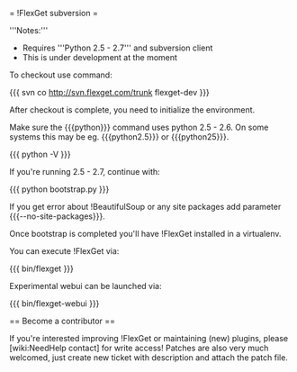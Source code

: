= !FlexGet subversion =

'''Notes:''' 

 * Requires '''Python 2.5 - 2.7''' and subversion client
 * This is under development at the moment

To checkout use command:

{{{
svn co http://svn.flexget.com/trunk flexget-dev
}}}

After checkout is complete, you need to initialize the environment.

Make sure the {{{python}}} command uses python 2.5 - 2.6. On some systems this may be eg. {{{python2.5}}} or {{{python25}}}.

{{{
python -V
}}}

If you're running 2.5 - 2.7, continue with:

{{{
python bootstrap.py
}}}

If you get error about !BeautifulSoup or any site packages add parameter {{{--no-site-packages}}}.

Once bootstrap is completed you'll have !FlexGet installed in a virtualenv.

You can execute !FlexGet via:

{{{
bin/flexget
}}}

Experimental webui can be launched via:

{{{
bin/flexget-webui
}}}

== Become a contributor ==

If you're interested improving !FlexGet or maintaining (new) plugins, please [wiki:NeedHelp contact] for write access! Patches are also very much welcomed, just create new ticket with description and attach the patch file.

